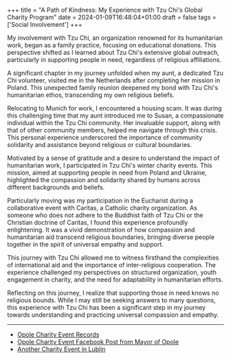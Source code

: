 +++
title = "A Path of Kindness: My Experience with Tzu Chi's Global Charity Program"
date = 2024-01-09T16:48:04+01:00
draft = false
tags = ['Social Involvement']
+++

My involvement with Tzu Chi, an organization renowned for its humanitarian work, began as a family practice, focusing on educational donations. This perspective shifted as I learned about Tzu Chi's extensive global outreach, particularly in supporting people in need, regardless of religious affiliations.

A significant chapter in my journey unfolded when my aunt, a dedicated Tzu Chi volunteer, visited me in the Netherlands after completing her mission in Poland. This unexpected family reunion deepened my bond with Tzu Chi's humanitarian ethos, transcending my own religious beliefs.

Relocating to Munich for work, I encountered a housing scam. It was during this challenging time that my aunt introduced me to Susan, a compassionate individual within the Tzu Chi community. Her invaluable support, along with that of other community members, helped me navigate through this crisis. This personal experience underscored the importance of community solidarity and assistance beyond religious or cultural boundaries.

Motivated by a sense of gratitude and a desire to understand the impact of humanitarian work, I participated in Tzu Chi's winter charity events. This mission, aimed at supporting people in need from Poland and Ukraine, highlighted the compassion and solidarity shared by humans across different backgrounds and beliefs.

Particularly moving was my participation in the Eucharist during a collaborative event with Caritas, a Catholic charity organization. As someone who does not adhere to the Buddhist faith of Tzu Chi or the Christian doctrine of Caritas, I found this experience profoundly enlightening. It was a vivid demonstration of how compassion and humanitarian aid transcend religious boundaries, bringing diverse people together in the spirit of universal empathy and support.

This journey with Tzu Chi allowed me to witness firsthand the complexities of international aid and the importance of inter-religious cooperation. The experience challenged my perspectives on structured organization, youth engagement in charity, and the need for adaptability in humanitarian efforts.

Reflecting on this journey, I realize that supporting those in need knows no religious bounds. While I may still be seeking answers to many questions, this experience with Tzu Chi has been a significant step in my journey towards understanding and practicing universal compassion and empathy.

---

- [Opole Charity Event Records](https://tw.tzuchi.org/community/index.php?option=com_content&view=article&id=120704:6C51EBE0AD6E11EE8715A2155D080D85&catid=81:europe&Itemid=198)
- [Opole Charity Event Facebook Post from Mayor of Opole](https://www.facebook.com/PrezydentOpola/posts/pfbid02U8M6ewL63f1xfDkqWDw7ZNEKfkEJuG3dSt8zBDpUCmLjhb4NNUJExa1nygKK4TK3l?locale=pl_PL)
- [Another Charity Event in Lublin](https://tw.tzuchi.org/community/index.php?option=com_content&view=article&id=120695:2D7244A0AD0111EE8715A2155D080D85&catid=81:europe&Itemid=198)